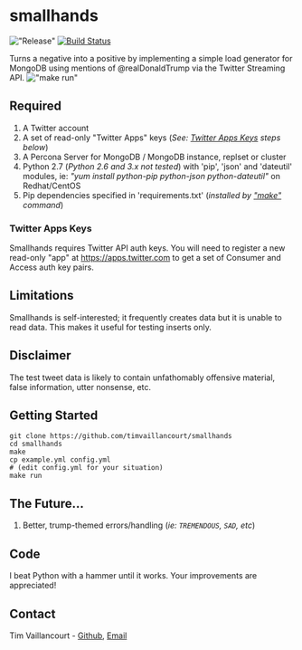 # smallhands
!["Release"](https://github-release-version.herokuapp.com/github/timvaillancourt/smallhands/release.svg?style=flat)
[![Build Status](https://travis-ci.org/timvaillancourt/smallhands.svg?branch=master)](https://travis-ci.org/timvaillancourt/smallhands)

Turns a negative into a positive by implementing a simple load generator for MongoDB using mentions of @realDonaldTrump via the Twitter Streaming API.
!["make run"](https://github.com/timvaillancourt/smallhands/blob/master/screenshots/run.png)

## Required
1. A Twitter account
2. A set of read-only "Twitter Apps" keys (*See: [Twitter Apps Keys](#twitter-apps-keys) steps below*)
3. A Percona Server for MongoDB / MongoDB instance, replset or cluster
4. Python 2.7 (*Python 2.6 and 3.x not tested*) with 'pip', 'json' and 'dateutil' modules, ie: *"yum install python-pip python-json python-dateutil"* on Redhat/CentOS
5. Pip dependencies specified in 'requirements.txt' (*installed by ["make"](#getting-started) command*)

### Twitter Apps Keys

Smallhands requires Twitter API auth keys. You will need to register a new read-only "app" at https://apps.twitter.com to get a set of Consumer and Access auth key pairs.

## Limitations

Smallhands is self-interested; it frequently creates data but it is unable to read data. This makes it useful for testing inserts only.

## Disclaimer

The test tweet data is likely to contain unfathomably offensive material, false information, utter nonsense, etc.

## Getting Started
```
git clone https://github.com/timvaillancourt/smallhands
cd smallhands
make
cp example.yml config.yml
# (edit config.yml for your situation)
make run
```

## The Future...
1. Better, trump-themed errors/handling (*ie: `TREMENDOUS`, `SAD`, etc*)

##  Code
I beat Python with a hammer until it works. Your improvements are appreciated!

## Contact
Tim Vaillancourt - [Github](https://github.com/timvaillancourt), [Email](mailto:tim@timvaillancourt.com)
